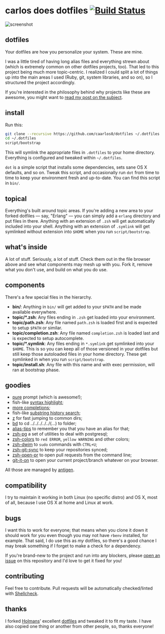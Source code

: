 # carlos does dotfiles [![Build Status](https://travis-ci.org/caarlos0/dotfiles.svg?branch=master)](https://travis-ci.org/caarlos0/dotfiles)

![screenshot](https://raw.githubusercontent.com/caarlos0/dotfiles/master/screenshot.png)

## dotfiles

Your dotfiles are how you personalize your system. These are mine.

I was a little tired of having long alias files and everything strewn about
(which is extremely common on other dotfiles projects, too). That led to this
project being much more topic-centric. I realized I could split a lot of things
up into the main areas I used (Ruby, git, system libraries, and so on), so I
structured the project accordingly.

If you're interested in the philosophy behind why projects like these are
awesome, you might want to [read my post on the subject][post].

[post]: http://carlosbecker.com/posts/dotfiles-are-meant-to-be-forked/

## install

Run this:

```sh
git clone --recursive https://github.com/caarlos0/dotfiles ~/.dotfiles
cd ~/.dotfiles
script/bootstrap
```

This will symlink the appropriate files in `.dotfiles` to your home directory.
Everything is configured and tweaked within `~/.dotfiles`.

`dot` is a simple script that installs some dependencies, sets sane OS X
defaults, and so on. Tweak this script, and occasionally run `dot` from
time to time to keep your environment fresh and up-to-date. You can find
this script in `bin/`.

## topical

Everything's built around topic areas. If you're adding a new area to your
forked dotfiles — say, "Erlang" — you can simply add a `erlang` directory and
put files in there. Anything with an extension of `.zsh` will get automatically
included into your shell. Anything with an extension of `.symlink` will get
symlinked without extension into `$HOME` when you run `script/bootstrap`.

## what's inside

A lot of stuff. Seriously, a lot of stuff. Check them out in the file browser
above and see what components may mesh up with you. Fork it, remove what you
don't use, and build on what you do use.

## components

There's a few special files in the hierarchy.

- **bin/**: Anything in `bin/` will get added to your `$PATH` and be made
  available everywhere.
- **topic/\*.zsh**: Any files ending in `.zsh` get loaded into your
  environment.
- **topic/path.zsh**: Any file named `path.zsh` is loaded first and is
  expected to setup `$PATH` or similar.
- **topic/completion.zsh**: Any file named `completion.zsh` is loaded
  last and is expected to setup autocomplete.
- **topic/\*.symlink**: Any files ending in `*.symlink` get symlinked into
  your `$HOME`. This is so you can keep all of those versioned in your dotfiles
  but still keep those autoloaded files in your home directory. These get
  symlinked in when you run `script/bootstrap`.
- **topic/install.sh**: Any file with this name and with exec permission, will
ran at bootstrap phase.

## goodies

- [pure][pure] prompt (which is awesome!);
- fish-like [syntax highlight][syntax];
- [more completions][completions];
- fish-like [substring history search][search];
- [z][z] for fast jumping to common dirs;
- [bd][bd] to cd ../../../../../(...) to folder;
- [alias-tips][alias-tips] to remember you that you have an alias for that;
- [zsh-pg][zsh-pg] a set of utilities to deal with postgresql;
- [zsh-colors][zsh-colors] to `red ERROR`, `yellow WARNING` and other colors;
- [zsh-dwim][zsh-dwim] to `sudo` commands with `CTRL+U`;
- [zsh-git-sync][zsh-git-sync] to keep your repositories synced;
- [zsh-open-pr][zsh-open-pr] to open pull requests from the command line;
- [git-it-on][git-it-on] to open your current project/branch whatever on your
browser.

All those are managed by [antigen][antigen].

[zsh-pg]: https://github.com/caarlos0/zsh-pg
[zsh-open-pr]: https://github.com/caarlos0/zsh-open-pr
[zsh-git-sync]: https://github.com/caarlos0/zsh-git-sync
[antigen]: https://github.com/zsh-users/antigen
[git-it-on]: https://github.com/peterhurford/git-it-on.zsh
[pure]: https://github.com/sindresorhus/pure
[syntax]: https://github.com/zsh-users/zsh-syntax-highlighting
[completions]: https://github.com/zsh-users/zsh-completions
[search]: https://github.com/zsh-users/zsh-history-substring-search
[z]: https://github.com/rupa/z
[bd]: https://github.com/Tarrasch/zsh-bd
[alias-tips]: https://github.com/djui/alias-tips
[zsh-colors]: https://github.com/Tarrasch/zsh-colors
[zsh-dwim]: https://github.com/oknowton/zsh-dwim

## compatibility

I try to maintain it working in both Linux (no specific distro) and OS X, most
of all, because I use OS X at home and Linux at work.

## bugs

I want this to work for everyone; that means when you clone it down it should
work for you even though you may not have `rbenv` installed, for example. That
said, I do use this as *my* dotfiles, so there's a good chance I may break
something if I forget to make a check for a dependency.

If you're brand-new to the project and run into any blockers, please
[open an issue](https://github.com/caarlos0/dotfiles/issues) on this repository
and I'd love to get it fixed for you!

## contributing

Feel free to contribute. Pull requests will be automatically
checked/linted with [Shellcheck](https://github.com/koalaman/shellcheck).

## thanks

I forked [Holmans](http://github.com/holman)' excellent
[dotfiles](http://github.com/holman/dotfiles) and tweaked it to fit my
taste. I have also copied one thing or another from other people, so,
thanks everyone!
